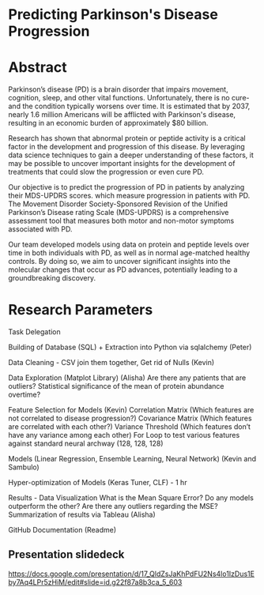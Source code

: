 # Predicting Parkinson's Disease Progression

# Abstract
Parkinson’s disease (PD) is a brain disorder that impairs movement, cognition, sleep, and other vital functions. Unfortunately, there is no cure- and the condition typically worsens over time. It is estimated that by 2037, nearly 1.6 million Americans will be afflicted with Parkinson's disease, resulting in an economic burden of approximately $80 billion.

Research has shown that abnormal protein  or peptide activity is a critical factor in the development and progression of this disease. By leveraging data science techniques to gain a deeper understanding of these factors, it may be possible to uncover important insights for the development of treatments that could slow the progression or even cure PD.

Our objective is to predict the progression of PD in patients by analyzing their MDS-UPDRS scores. which measure progression in patients with PD. The Movement Disorder Society-Sponsored Revision of the Unified Parkinson’s Disease rating Scale (MDS-UPDRS) is a comprehensive assessment tool that measures both motor and non-motor symptoms associated with PD.

Our team developed models using data on protein and peptide levels over time in both individuals with PD, as well as in normal age-matched healthy controls. By doing so, we aim to uncover significant insights into the molecular changes that occur as PD advances, potentially leading to a groundbreaking discovery.

# Research Parameters

Task Delegation

Building of Database (SQL) + Extraction into Python via sqlalchemy (Peter)

Data Cleaning - CSV join them together, Get rid of Nulls (Kevin) 

Data Exploration (Matplot Library) (Alisha)
Are there any patients that are outliers?
Statistical significance of the mean of protein abundance overtime? 

Feature Selection for Models (Kevin)
Correlation Matrix (Which features are not correlated to disease progression?)
Covariance Matrix (Which features are correlated with each other?)
Variance Threshold (Which features don’t have any variance among each other)
For Loop to test various features against standard neural archway (128, 128, 128)

Models (Linear Regression, Ensemble Learning, Neural Network) (Kevin and Sambulo)

Hyper-optimization of Models (Keras Tuner, CLF) - 1 hr 

Results - Data Visualization
What is the Mean Square Error?
Do any models outperform the other?
Are there any outliers regarding the MSE?
Summarization of results via Tableau (Alisha)

GitHub Documentation (Readme)


## Presentation slidedeck
https://docs.google.com/presentation/d/17_QldZsJaKhPdFU2Ns4lo1IzDus1Eby7Aq4LPr5zHiM/edit#slide=id.g22f87a8b3ca_5_603












